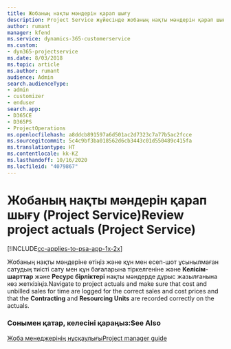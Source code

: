 ```yaml
---
title: Жобаның нақты мәндерін қарап шығу
description: Project Service жүйесінде жобаның нақты мәндерін қарап шығу жолы
author: rumant
manager: kfend
ms.service: dynamics-365-customerservice
ms.custom:
- dyn365-projectservice
ms.date: 8/03/2018
ms.topic: article
ms.author: rumant
audience: Admin
search.audienceType:
- admin
- customizer
- enduser
search.app:
- D365CE
- D365PS
- ProjectOperations
ms.openlocfilehash: a8ddcb891597a6d501ac2d7323c7a77b5ac2fcce
ms.sourcegitcommit: 5c4c9bf3ba018562d6cb3443c01d550489c415fa
ms.translationtype: HT
ms.contentlocale: kk-KZ
ms.lasthandoff: 10/16/2020
ms.locfileid: "4079867"
---
```

# <a name="review-project-actuals-project-service"></a><span data-ttu-id="ba848-103">Жобаның нақты мәндерін қарап шығу (Project Service)</span><span class="sxs-lookup"><span data-stu-id="ba848-103">Review project actuals (Project Service)</span></span>

[!INCLUDE[cc-applies-to-psa-app-1x-2x](../includes/cc-applies-to-psa-app-1x-2x.md)]

<span data-ttu-id="ba848-104">Жобаның нақты мәндеріне өтіңіз және құн мен есеп-шот ұсынылмаған сатудың тиісті сату мен құн бағаларына тіркелгеніне және **Келісім-шарттар** және **Ресурс бірліктері** нақты мәндерде дұрыс жазылғанына көз жеткізіңіз.</span><span class="sxs-lookup"><span data-stu-id="ba848-104">Navigate to project actuals and make sure that cost and unbilled sales for time are logged for the correct sales and cost prices and that the **Contracting** and **Resourcing Units** are recorded correctly on the actuals.</span></span>  
  
### <a name="see-also"></a><span data-ttu-id="ba848-105">Сонымен қатар, келесіні қараңыз:</span><span class="sxs-lookup"><span data-stu-id="ba848-105">See Also</span></span>  
 [<span data-ttu-id="ba848-106">Жоба менеджерінің нұсқаулығы</span><span class="sxs-lookup"><span data-stu-id="ba848-106">Project manager guide</span></span>](../psa/project-manager-guide.md)

